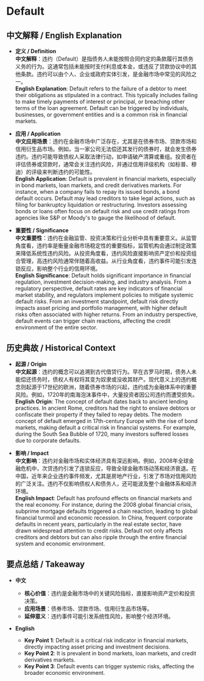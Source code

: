 # Default

## 中文解释 / English Explanation

* **定义 / Definition**  
  **中文解释**：违约（Default）是指债务人未能按照合同约定的条款履行其债务义务的行为。这通常包括未能按时支付利息或本金，或违反了贷款协议中的其他条款。违约可以由个人、企业或政府实体引发，是金融市场中常见的风险之一。  
  **English Explanation**: Default refers to the failure of a debtor to meet their obligations as stipulated in a contract. This typically includes failing to make timely payments of interest or principal, or breaching other terms of the loan agreement. Default can be triggered by individuals, businesses, or government entities and is a common risk in financial markets.

* **应用 / Application**  
  **中文应用场景**：违约在金融市场中广泛存在，尤其是在债券市场、贷款市场和信用衍生品市场。例如，当一家公司无法偿还其发行的债券时，就会发生债券违约。违约可能导致债权人采取法律行动，如申请破产清算或重组。投资者在评估债券或贷款时，通常会关注违约风险，并通过信用评级机构（如标普、穆迪）的评级来判断违约的可能性。  
  **English Application**: Default is prevalent in financial markets, especially in bond markets, loan markets, and credit derivatives markets. For instance, when a company fails to repay its issued bonds, a bond default occurs. Default may lead creditors to take legal actions, such as filing for bankruptcy liquidation or restructuring. Investors assessing bonds or loans often focus on default risk and use credit ratings from agencies like S&P or Moody's to gauge the likelihood of default.

* **重要性 / Significance**  
  **中文重要性**：违约在金融监管、投资决策和行业分析中具有重要意义。从监管角度看，违约率是衡量金融市场稳定性的重要指标，监管机构会通过制定政策来降低系统性违约风险。从投资角度看，违约风险直接影响资产定价和投资组合管理，高违约风险通常伴随着高收益。从行业角度看，违约事件可能引发连锁反应，影响整个行业的信用环境。  
  **English Significance**: Default holds significant importance in financial regulation, investment decision-making, and industry analysis. From a regulatory perspective, default rates are key indicators of financial market stability, and regulators implement policies to mitigate systemic default risks. From an investment standpoint, default risk directly impacts asset pricing and portfolio management, with higher default risks often associated with higher returns. From an industry perspective, default events can trigger chain reactions, affecting the credit environment of the entire sector.

## 历史典故 / Historical Context

* **起源 / Origin**  
  **中文起源**：违约的概念可以追溯到古代借贷行为。早在古罗马时期，债务人未能偿还债务时，债权人有权将其变为奴隶或没收其财产。现代意义上的违约概念则起源于17世纪的欧洲，随着债券市场的兴起，违约成为金融体系中的重要风险。例如，1720年的南海泡沫事件中，大量投资者因公司违约而遭受损失。  
  **English Origin**: The concept of default dates back to ancient lending practices. In ancient Rome, creditors had the right to enslave debtors or confiscate their property if they failed to repay debts. The modern concept of default emerged in 17th-century Europe with the rise of bond markets, making default a critical risk in financial systems. For example, during the South Sea Bubble of 1720, many investors suffered losses due to corporate defaults.

* **影响 / Impact**  
  **中文影响**：违约对金融市场和实体经济具有深远影响。例如，2008年全球金融危机中，次贷违约引发了连锁反应，导致全球金融市场动荡和经济衰退。在中国，近年来企业违约事件频发，尤其是房地产行业，引发了市场对信用风险的广泛关注。违约不仅影响债权人和债务人，还可能波及整个金融体系和经济环境。  
  **English Impact**: Default has profound effects on financial markets and the real economy. For instance, during the 2008 global financial crisis, subprime mortgage defaults triggered a chain reaction, leading to global financial turmoil and economic recession. In China, frequent corporate defaults in recent years, particularly in the real estate sector, have drawn widespread attention to credit risks. Default not only affects creditors and debtors but can also ripple through the entire financial system and economic environment.

## 要点总结 / Takeaway

* **中文**  
  - **核心价值**：违约是金融市场中的关键风险指标，直接影响资产定价和投资决策。  
  - **应用场景**：债券市场、贷款市场、信用衍生品市场等。  
  - **延伸意义**：违约事件可能引发系统性风险，影响整个经济环境。

* **English**  
  - **Key Point 1**: Default is a critical risk indicator in financial markets, directly impacting asset pricing and investment decisions.  
  - **Key Point 2**: It is prevalent in bond markets, loan markets, and credit derivatives markets.  
  - **Key Point 3**: Default events can trigger systemic risks, affecting the broader economic environment.